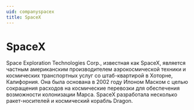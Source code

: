 ```yaml
---
uid: companyspacex
title: SpaceX
---
```

# SpaceX
Space Exploration Technologies Corp., известная как SpaceX, является частным американским производителем аэрокосмической техники и космических транспортных 
услуг со штаб-квартирой в Хоторне, Калифорния. 
Она была основана в 2002 году Илоном Маском с целью сокращения расходов на космические перевозки для обеспечения возможности колонизации Марса. 
SpaceX разработала несколько ракет-носителей и космический корабль Dragon. 